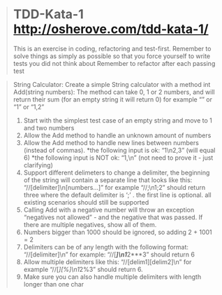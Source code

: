 > # TDD-Kata-1 http://osherove.com/tdd-kata-1/
> This is an exercise in coding, refactoring and test-first.
> Remember to solve things as simply as possible so that you force yourself to write tests you did not think about
> Remember to refactor after each passing test

> String Calculator:
> Create a simple String calculator with a method int Add(string numbers):
>    The method can take 0, 1 or 2 numbers, and will return their sum 
>    (for an empty string it will return 0) for example “” or “1” or “1,2”
>    1. Start with the simplest test case of an empty string and move to 1 and two numbers
>    2. Allow the Add method to handle an unknown amount of numbers
>    3. Allow the Add method to handle new lines between numbers (instead of commas).
>        *the following input is ok:  “1\n2,3”  (will equal 6)
>        *the following input is NOT ok:  “1,\n” (not need to prove it - just clarifying)
>    4. Support different delimeters
>        to change a delimiter, the beginning of the string will contain a separate line 
>        that looks like this:   “//[delimiter]\n[numbers…]” for example “//;\n1;2” 
>        should return three where the default delimiter is ‘;’ .
>        the first line is optional. all existing scenarios should still be supported
>    5. Calling Add with a negative number will throw an exception 
>    “negatives not allowed” - and the negative that was passed. If there are multiple negatives, show all of them.
>    6. Numbers bigger than 1000 should be ignored, so adding 2 + 1001  = 2
>    7. Delimiters can be of any length with the following format:  
>        “//[delimiter]\n” for example: “//[***]\n1***2***3” should return 6
>    8. Allow multiple delimiters like this:  “//[delim1][delim2]\n” for example “//[*][%]\n1*2%3” should return 6.
>    9. Make sure you can also handle multiple delimiters with length longer than one char
